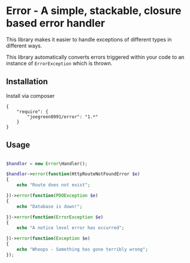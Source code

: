 Error - A simple, stackable, closure based error handler
=====

This library makes it easier to handle exceptions of different types in different ways.

This library automatically converts errors triggered within your code to an instance of `ErrorException` which is thrown.

Installation
------------
Install via composer

```
{
    "require": {
        "joegreen0991/error": "1.*"
    }
}

```

Usage
-----

~~~PHP

$handler = new Error\Handler();

$handler->error(function(HttpRouteNotFoundError $e)
{
    echo "Route does not exist";

})->error(function(PDOException $e)
{
    echo "Database is down!";

})->error(function(ErrorException $e)
{
    echo "A notice level error has occurred";

})->error(function(Exception $e)
{
    echo "Whoops - Something has gone terribly wrong";
});

~~~